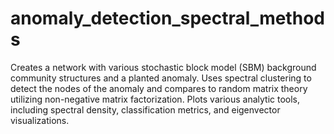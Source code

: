# anomaly_detection_spectral_methods
Creates a network with various stochastic block model (SBM) background community structures and a planted anomaly. Uses spectral clustering to detect the nodes of the anomaly and compares to random matrix theory utilizing non-negative matrix factorization. Plots various analytic tools, including spectral density, classification metrics, and eigenvector visualizations.
